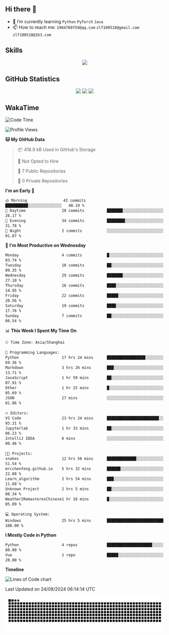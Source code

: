 ## Hi there 👋

- 🌱 I’m currently learning `Python` `PyTorch` `Java`
- 📫 How to reach me: `1984769759@qq.com` `zlf100518@gmail.com` `zlf100518@163.com`

## Skills
<div align="center"> <img src="https://skillicons.dev/icons?i=python,linux,git,github,html,css,js" /> </div>

## GitHub Statistics

<div align="center">
  <img src="https://github-readme-stats.vercel.app/api?username=mrcchenfeng&show_icons=true&theme=tokyonight" />
  <img src="https://github-readme-stats.vercel.app/api/top-langs/?username=mrcchenfeng&show_icons=true&theme=tokyonight" />
  <img src="https://github-readme-activity-graph.vercel.app/graph?username=mrcchenfeng&theme=xcode" />
</div>

## WakaTime

<!--START_SECTION:waka-->
![Code Time](http://img.shields.io/badge/Code%20Time-43%20hrs%2040%20mins-blue)

![Profile Views](http://img.shields.io/badge/Profile%20Views-1-blue)

**🐱 My GitHub Data** 

> 📦 418.9 kB Used in GitHub's Storage 
 > 
> 🚫 Not Opted to Hire
 > 
> 📜 7 Public Repositories 
 > 
> 🔑 0 Private Repositories 
 > 
**I'm an Early 🐤** 

```text
🌞 Morning                43 commits          ██████████░░░░░░░░░░░░░░░   40.19 % 
🌆 Daytime                28 commits          ███████░░░░░░░░░░░░░░░░░░   26.17 % 
🌃 Evening                34 commits          ████████░░░░░░░░░░░░░░░░░   31.78 % 
🌙 Night                  2 commits           ░░░░░░░░░░░░░░░░░░░░░░░░░   01.87 % 
```
📅 **I'm Most Productive on Wednesday** 

```text
Monday                   4 commits           █░░░░░░░░░░░░░░░░░░░░░░░░   03.74 % 
Tuesday                  10 commits          ██░░░░░░░░░░░░░░░░░░░░░░░   09.35 % 
Wednesday                29 commits          ███████░░░░░░░░░░░░░░░░░░   27.10 % 
Thursday                 16 commits          ████░░░░░░░░░░░░░░░░░░░░░   14.95 % 
Friday                   22 commits          █████░░░░░░░░░░░░░░░░░░░░   20.56 % 
Saturday                 19 commits          ████░░░░░░░░░░░░░░░░░░░░░   17.76 % 
Sunday                   7 commits           ██░░░░░░░░░░░░░░░░░░░░░░░   06.54 % 
```


📊 **This Week I Spent My Time On** 

```text
🕑︎ Time Zone: Asia/Shanghai

💬 Programming Languages: 
Python                   17 hrs 24 mins      █████████████████░░░░░░░░   69.36 % 
Markdown                 3 hrs 26 mins       ███░░░░░░░░░░░░░░░░░░░░░░   13.71 % 
JavaScript               1 hr 59 mins        ██░░░░░░░░░░░░░░░░░░░░░░░   07.91 % 
Other                    1 hr 25 mins        █░░░░░░░░░░░░░░░░░░░░░░░░   05.69 % 
JSON                     27 mins             ░░░░░░░░░░░░░░░░░░░░░░░░░   01.86 % 

🔥 Editors: 
VS Code                  23 hrs 24 mins      ███████████████████████░░   93.31 % 
Jupyterlab               1 hr 33 mins        ██░░░░░░░░░░░░░░░░░░░░░░░   06.23 % 
IntelliJ IDEA            6 mins              ░░░░░░░░░░░░░░░░░░░░░░░░░   00.46 % 

🐱‍💻 Projects: 
snakes                   12 hrs 56 mins      █████████████░░░░░░░░░░░░   51.54 % 
mrcchenfeng.github.io    5 hrs 32 mins       ██████░░░░░░░░░░░░░░░░░░░   22.08 % 
Learn_algorithm          2 hrs 54 mins       ███░░░░░░░░░░░░░░░░░░░░░░   11.60 % 
Unknown Project          2 hrs 5 mins        ██░░░░░░░░░░░░░░░░░░░░░░░   08.34 % 
Weather2RemasteresChinese1 hr 16 mins        █░░░░░░░░░░░░░░░░░░░░░░░░   05.09 % 

💻 Operating System: 
Windows                  25 hrs 5 mins       █████████████████████████   100.00 % 
```

**I Mostly Code in Python** 

```text
Python                   4 repos             ████████████████████░░░░░   80.00 % 
Vue                      1 repo              █████░░░░░░░░░░░░░░░░░░░░   20.00 % 
```



**Timeline**

![Lines of Code chart](https://raw.githubusercontent.com/mrcchenfeng/mrcchenfeng/main/assets/bar_graph.png)


 Last Updated on 24/08/2024 06:14:14 UTC
<!--END_SECTION:waka-->

<div align="center"><img src="./assets/github-snake-dark.svg" /></div>
